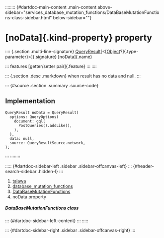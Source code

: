 :::::::: {#dartdoc-main-content .main-content above-sidebar="services_database_mutation_functions/DataBaseMutationFunctions-class-sidebar.html" below-sidebar=""}
<div>

# [noData]{.kind-property} property

</div>

:::: {.section .multi-line-signature}
[QueryResult](https://pub.dev/documentation/graphql/5.2.0-beta.9/graphql/QueryResult-class.html)[\<[[Object](https://api.flutter.dev/flutter/dart-core/Object-class.html)?]{.type-parameter}\>]{.signature}
[noData]{.name}

::: features
[getter/setter pair]{.feature}
:::
::::

::: {.section .desc .markdown}
when result has no data and null.
:::

::: {#source .section .summary .source-code}
## Implementation

``` language-dart
QueryResult noData = QueryResult(
  options: QueryOptions(
    document: gql(
      PostQueries().addLike(),
    ),
  ),
  data: null,
  source: QueryResultSource.network,
);
```
:::
::::::::

::::: {#dartdoc-sidebar-left .sidebar .sidebar-offcanvas-left}
::: {#header-search-sidebar .hidden-l}
:::

1.  [talawa](../../index.html)
2.  [database_mutation_functions](../../services_database_mutation_functions/)
3.  [DataBaseMutationFunctions](../../services_database_mutation_functions/DataBaseMutationFunctions-class.html)
4.  noData property

##### DataBaseMutationFunctions class

::: {#dartdoc-sidebar-left-content}
:::
:::::

::: {#dartdoc-sidebar-right .sidebar .sidebar-offcanvas-right}
:::
